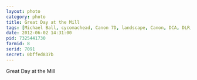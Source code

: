 ```yaml
---
layout: photo
category: photo
title: Great Day at the Mill
tags: [Michael Ball, cycomachead, Canon 7D, landscape, Canon, DCA, DLR, Disney, Disneyland Resort, Disney California Adventure, California Adventure, Grizzly River Run, water mill, mill, Grizzly Mill, water, HDRI, HDR, EF-S 10-22, Grizzly, water ride, Disney, Disneyland Resort, Anaheim, CA, U.S.A.]
date: 2012-06-02 14:31:00
pid: 7325441730 
farmid: 8
serid: 7091
secret: 0bffed837b
---
```


Great Day at the Mill